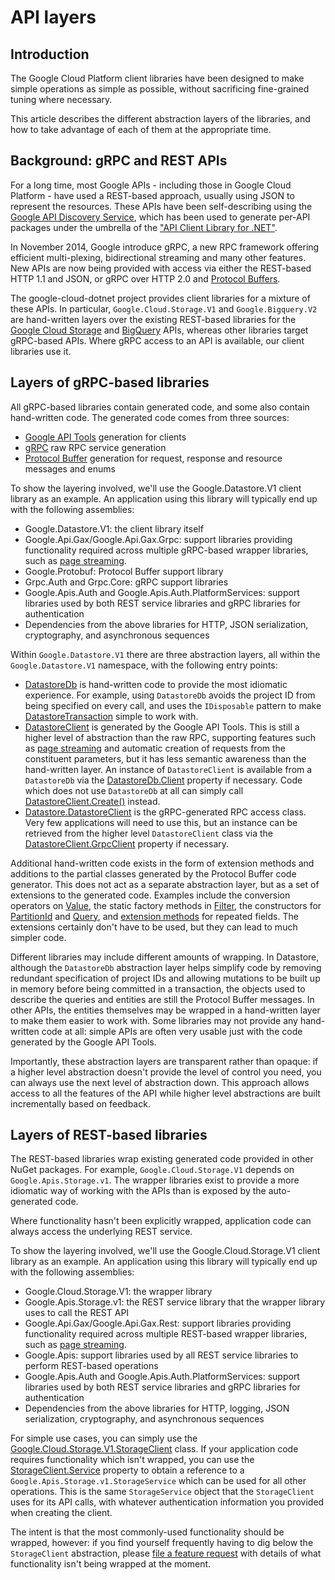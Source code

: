 # API layers

## Introduction

The Google Cloud Platform client libraries have been designed to make simple
operations as simple as possible, without sacrificing fine-grained tuning where
necessary.

This article describes the different abstraction layers of the libraries, and how to take
advantage of each of them at the appropriate time.

## Background: gRPC and REST APIs

For a long time, most Google APIs - including those in Google Cloud Platform - have
used a REST-based approach, usually using JSON to represent the resources. These APIs
have been self-describing using the [Google API Discovery Service](https://developers.google.com/discovery/),
which has been used to generate per-API packages under the umbrella of the
["API Client Library for .NET"](https://developers.google.com/api-client-library/dotnet).

In November 2014, Google introduce gRPC, a new RPC framework offering efficient multi-plexing,
bidirectional streaming and many other features. New APIs are now being provided with access via
either the REST-based HTTP 1.1 and JSON, or gRPC over HTTP 2.0 and
[Protocol Buffers](https://developers.google.com/protocol-buffers/).

The google-cloud-dotnet project provides client libraries for a mixture of these APIs. In particular,
`Google.Cloud.Storage.V1` and `Google.Bigquery.V2` are hand-written layers over the existing REST-based
libraries for the [Google Cloud Storage](https://cloud.google.com/storage) and
[BigQuery](https://cloud.google.com/bigquery) APIs, whereas other libraries target gRPC-based APIs.
Where gRPC access to an API is available, our client libraries use it.

## Layers of gRPC-based libraries

All gRPC-based libraries contain generated code, and some also contain hand-written code. The 
generated code comes from three sources:

- [Google API Tools](https://github.com/googleapis/toolkit) generation for clients
- [gRPC](http://www.grpc.io) raw RPC service generation
- [Protocol Buffer](https://developers.google.com/protocol-buffers/) generation
  for request, response and resource messages and enums

To show the layering involved, we'll use the Google.Datastore.V1 client library as an example.
An application using this library will typically end up with the following assemblies:

- Google.Datastore.V1: the client library itself
- Google.Api.Gax/Google.Api.Gax.Grpc: support libraries providing functionality required across multiple
  gRPC-based wrapper libraries, such as [page streaming](page-streaming.md).
- Google.Protobuf: Protocol Buffer support library
- Grpc.Auth and Grpc.Core: gRPC support libraries
- Google.Apis.Auth and Google.Apis.Auth.PlatformServices: support libraries used by both
  REST service libraries and gRPC libraries for authentication
- Dependencies from the above libraries for HTTP, JSON serialization, cryptography, and
  asynchronous sequences

Within `Google.Datastore.V1` there are three abstraction layers, all within
the `Google.Datastore.V1` namespace, with the following entry points:

- [DatastoreDb](Google.Datastore.V1/api/Google.Datastore.V1.DatastoreDb.html) is hand-written code
  to provide the most idiomatic experience. For example, using `DatastoreDb` avoids the project ID
  from being specified on every call, and uses the `IDisposable` pattern to make
  [DatastoreTransaction](Google.Datastore.V1/api/Google.Datastore.V1.DatastoreTransaction.html)
  simple to work with.
- [DatastoreClient](Google.Datastore.V1/api/Google.Datastore.V1.DatastoreClient.html) is generated by the
  Google API Tools. This is still a higher level of abstraction than the raw RPC, supporting 
  features such as [page streaming](page-streaming.md) and automatic creation of requests from the 
  constituent parameters, but it has less semantic awareness than the hand-written layer.
  An instance of `DatastoreClient` is available from a `DatastoreDb` via the
  [DatastoreDb.Client](Google.Datastore.V1/api/Google.Datastore.V1.DatastoreDb.html#Google_Datastore_V1_DatastoreDb_Client) property if necessary.
  Code which does not use `DatastoreDb` at all can simply call
  [DatastoreClient.Create()](Google.Datastore.V1/api/Google.Datastore.V1.DatastoreClient.html#Google_Datastore_V1_DatastoreClient_Create) instead.
- [Datastore.DatastoreClient](Google.Datastore.V1/api/Google.Datastore.V1.Datastore.DatastoreClient.html) is
  the gRPC-generated RPC access class. Very few applications will need to use this, but an instance can be retrieved
  from the higher level `DatastoreClient` class via the
  [DatastoreClient.GrpcClient](Google.Datastore.V1/api/Google.Datastore.V1.DatastoreClient.html#Google_Datastore_V1_DatastoreClient_GrpcClient) property if necessary.

Additional hand-written code exists in the form of extension methods and additions to the partial 
classes generated by the Protocol Buffer code generator. This does not act as a separate abstraction
layer, but as a set of extensions to the generated code. Examples include the conversion operators on
[Value](Google.Datastore.V1/api/Google.Datastore.V1.Value.html), the static factory methods
in [Filter](Google.Datastore.V1/api/Google.Datastore.V1.Filter.html), the constructors
for [PartitionId](Google.Datastore.V1/api/Google.Datastore.V1.PartitionId.html) and
[Query](Google.Datastore.V1/api/Google.Datastore.V1.Query.html), and
[extension methods](Google.Datastore.V1/api/Google.Datastore.V1.QueryExtensions.html) for
repeated fields. The extensions certainly don't have to be used, but they can lead to much simpler code.

Different libraries may include different amounts of wrapping. In Datastore, although the
`DatastoreDb` abstraction layer helps simplify code by removing redundant specification of
project IDs and allowing mutations to be built up in memory before being committed in a transaction,
the objects used to describe the queries and entities are still the Protocol Buffer messages. In other
APIs, the entities themselves may be wrapped in a hand-written layer to make them easier to work with.
Some libraries may not provide any hand-written code at all: simple APIs are often very usable just
with the code generated by the Google API Tools.

Importantly, these abstraction layers are transparent rather than opaque: if a higher level abstraction
doesn't provide the level of control you need, you can always use the next level of abstraction down.
This approach allows access to all the features of the API while higher level abstractions are
built incrementally based on feedback.

## Layers of REST-based libraries

The REST-based libraries wrap existing generated code provided in other NuGet packages. For example,
`Google.Cloud.Storage.V1` depends on `Google.Apis.Storage.v1`. The wrapper libraries exist to provide
a more idiomatic way of working with the APIs than is exposed by the auto-generated code.

Where functionality hasn't been explicitly wrapped, application code can always access
the underlying REST service.

To show the layering involved, we'll use the Google.Cloud.Storage.V1 client library as an example.
An application using this library will typically end up with the following assemblies:

- Google.Cloud.Storage.V1: the wrapper library
- Google.Apis.Storage.v1: the REST service library that the wrapper library uses to call the REST API
- Google.Api.Gax/Google.Api.Gax.Rest: support libraries providing functionality required across multiple
  REST-based wrapper libraries, such as [page streaming](page-streaming.md).
- Google.Apis: support libraries used by all REST service libraries
  to perform REST-based operations
- Google.Apis.Auth and Google.Apis.Auth.PlatformServices: support libraries used by both
  REST service libraries and gRPC libraries for authentication
- Dependencies from the above libraries for HTTP, logging, JSON serialization, cryptography, and
  asynchronous sequences

For simple use cases, you can simply use the
[Google.Cloud.Storage.V1.StorageClient](Google.Cloud.Storage.V1/api/Google.Cloud.Storage.V1.StorageClient.html) class.
If your application code requires functionality which isn't wrapped, you can use the
[StorageClient.Service](Google.Cloud.Storage.V1/api/Google.Cloud.Storage.V1.StorageClient.html##Google_Storage_V1_StorageClient_Service) property
to obtain a reference to a `Google.Apis.Storage.v1.StorageService` which can be used
for all other operations. This is the same `StorageService` object that the `StorageClient`
uses for its API calls, with whatever authentication information you provided when creating
the client.

The intent is that the most commonly-used functionality should be wrapped, however: if you
find yourself frequently having to dig below the `StorageClient` abstraction, please
[file a feature request](https://github.com/GoogleCloudPlatform/google-cloud-dotnet/issues/new)
with details of what functionality isn't being wrapped at the moment.
